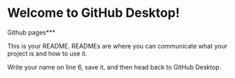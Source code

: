 # Welcome to GitHub Desktop!

Github pages***

This is your README. READMEs are where you can communicate what your project is and how to use it.

Write your name on line 6, save it, and then head back to GitHub Desktop.
